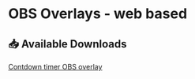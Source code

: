 # OBS Overlays - web based 

## :inbox_tray: Available Downloads
[Contdown timer OBS overlay](https://github.com/cssmfc/obs/releases/tag/v1.0)
